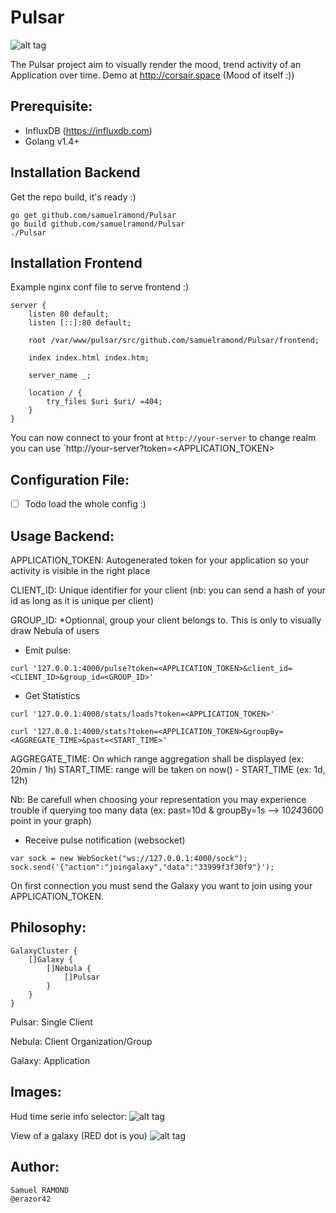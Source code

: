 # Pulsar

![alt tag](http://corsair.space/pulsar_ds1.png)

The Pulsar project aim to visually render the mood, trend activity of an Application over time. Demo at http://corsair.space (Mood of itself :))

Prerequisite:
-------------

- InfluxDB (https://influxdb.com)
- Golang v1.4+

Installation Backend
---------------------

Get the repo build, it's ready :)

```
go get github.com/samuelramond/Pulsar
go build github.com/samuelramond/Pulsar
./Pulsar
```


Installation Frontend
---------------------

Example nginx conf file to serve frontend :)

```
server {
	listen 80 default;
	listen [::]:80 default;

	root /var/www/pulsar/src/github.com/samuelramond/Pulsar/frontend;

	index index.html index.htm;

	server_name _;

	location / {
		try_files $uri $uri/ =404;
	}
}
```

You can now connect to your front at `http://your-server` to change realm you can use `http://your-server?token=<APPLICATION_TOKEN>

Configuration File:
-------------------

- [ ] Todo load the whole config :)

Usage Backend:
--------------

APPLICATION_TOKEN: Autogenerated token for your application so your activity is visible in the right place

CLIENT_ID: Unique identifier for your client (nb: you can send a hash of your id as long as it is unique per client)

GROUP_ID: *Optionnal, group your client belongs to. This is only to visually draw Nebula of users

- Emit pulse:

```
curl '127.0.0.1:4000/pulse?token=<APPLICATION_TOKEN>&client_id=<CLIENT_ID>&group_id=<GROUP_ID>'
```

- Get Statistics

```
curl '127.0.0.1:4000/stats/loads?token=<APPLICATION_TOKEN>'

curl '127.0.0.1:4000/stats?token=<APPLICATION_TOKEN>&groupBy=<AGGREGATE_TIME>&past=<START_TIME>'
```
AGGREGATE_TIME: On which range aggregation shall be displayed (ex: 20min / 1h)
START_TIME: range will be taken on now() - START_TIME (ex: 1d, 12h)

Nb: Be carefull when choosing your representation you may experience trouble if querying too many data (ex: past=10d & groupBy=1s --> 10*24*3600 point in your graph)

- Receive pulse notification (websocket)

```
var sock = new WebSocket("ws://127.0.0.1:4000/sock");
sock.send('{"action":"joingalaxy","data":"33999f3f30f9"}');
```
On first connection you must send the Galaxy you want to join using your APPLICATION_TOKEN.


Philosophy:
-----------

```
GalaxyCluster {
	[]Galaxy {
		[]Nebula {
			[]Pulsar
		}
	}
}
```
Pulsar: Single Client

Nebula: Client Organization/Group

Galaxy: Application

Images:
-------

Hud time serie info selector:
![alt tag](http://corsair.space/pulsar_hud.png)

View of a galaxy (RED dot is you)
![alt tag](http://corsair.space/pulsar_ds1.png)


Author:
-------

```
Samuel RAMOND
@erazor42
```







